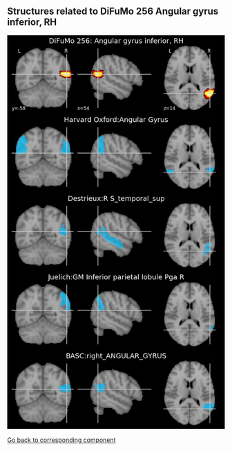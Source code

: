 


## Structures related to DiFuMo 256 Angular gyrus inferior, RH

![162](162.jpg "Structures related to DiFuMo 256 Angular gyrus inferior, RH")

[Go back to corresponding component](https://parietal-inria.github.io/DiFuMo/256/html/162.html)